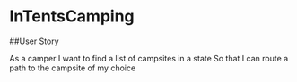 # InTentsCamping

##User Story

As a camper
I want to find a list of campsites in a state
So that I can route a path to the campsite of my choice